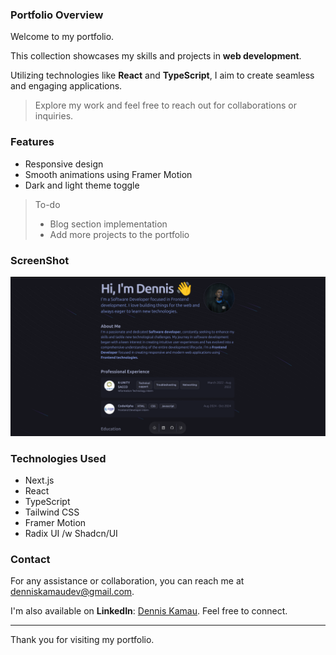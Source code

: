 ### Portfolio Overview

Welcome to my portfolio.

This collection showcases my skills and projects in **web development**.

Utilizing technologies like **React** and **TypeScript**, I aim to create seamless and engaging applications.

> Explore my work and feel free to reach out for collaborations or inquiries.

### Features

- Responsive design
- Smooth animations using Framer Motion
- Dark and light theme toggle

> To-do
>
> - Blog section implementation
> - Add more projects to the portfolio

### ScreenShot

![Portfolio Screenshot](./public/project-screenshot.png)

### Technologies Used

- Next.js
- React
- TypeScript
- Tailwind CSS
- Framer Motion
- Radix UI /w Shadcn/UI

### Contact

For any assistance or collaboration, you can reach me at [denniskamaudev@gmail.com](mailto:denniskamaudev@gmail.com).

I'm also available on **LinkedIn**: [Dennis Kamau]((https://www.linkedin.com/in/-dennis-kamau-/)). Feel free to connect.

---

Thank you for visiting my portfolio.
